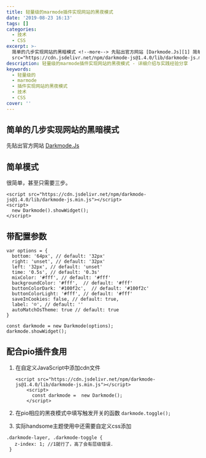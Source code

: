 ```yaml
---
title: 轻量级的marmode插件实现网站的黑夜模式
date: '2019-08-23 16:13'
tags: []
categories:
  - 技术
  - CSS
excerpt: >-
  简单的几步实现网站的黑暗模式 <!--more--> 先贴出官方网站 [Darkmode.Js][1] 简单模式 很简单，甚至只需要三步。 <script
  src="https://cdn.jsdelivr.net/npm/darkmode-js@1.4.0/lib/darkmode-js.min....
description: 轻量级的marmode插件实现网站的黑夜模式 - 详细介绍与实践经验分享
keywords:
  - 轻量级的
  - marmode
  - 插件实现网站的黑夜模式
  - 技术
  - CSS
cover: ''
---
```


## 简单的几步实现网站的黑暗模式

<!--more-->

先贴出官方网站
[Darkmode.Js][1]

## 简单模式

很简单，甚至只需要三步。

```
<script src="https://cdn.jsdelivr.net/npm/darkmode-js@1.4.0/lib/darkmode-js.min.js"></script>
<script>
  new Darkmode().showWidget();
</script>
```

## 带配置参数

```
var options = {
  bottom: '64px', // default: '32px'
  right: 'unset', // default: '32px'
  left: '32px', // default: 'unset'
  time: '0.5s', // default: '0.3s'
  mixColor: '#fff', // default: '#fff'
  backgroundColor: '#fff',  // default: '#fff'
  buttonColorDark: '#100f2c',  // default: '#100f2c'
  buttonColorLight: '#fff', // default: '#fff'
  saveInCookies: false, // default: true,
  label: '☹️', // default: ''
  autoMatchOsTheme: true // default: true
}

const darkmode = new Darkmode(options);
darkmode.showWidget();
```

## 配合pio插件食用

1. 在自定义JavaScript中添加cdn文件
   
   ```
   <script src="https://cdn.jsdelivr.net/npm/darkmode-js@1.4.0/lib/darkmode-js.min.js"></script>
       <script>
         const darkmode =  new Darkmode();
       </script>
   ```
2. 在pio相应的黑夜模式中填写触发开关的函数 `darkmode.toggle();`
3. 实际handsome主题使用中还需要自定义css添加

```
.darkmode-layer, .darkmode-toggle {
   z-index: 1; //1就行了，高了会有层级错误.
 }
```

[1]: https://darkmodejs.learn.uno/
